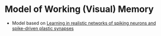 # Model of Working (Visual) Memory

- Model based on [Learning in realistic networks of spiking neurons and spike-driven plastic synapses](https://pubmed.ncbi.nlm.nih.gov/15978023/)